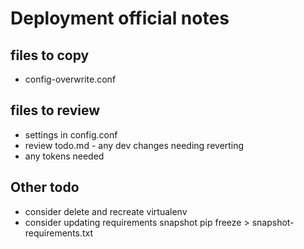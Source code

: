 # Deployment official notes

## files to copy
* config-overwrite.conf

## files to review
* settings in config.conf
* review todo.md - any dev changes needing reverting
* any tokens needed

## Other todo
* consider delete and recreate virtualenv   
* consider updating requirements snapshot pip freeze > snapshot-requirements.txt